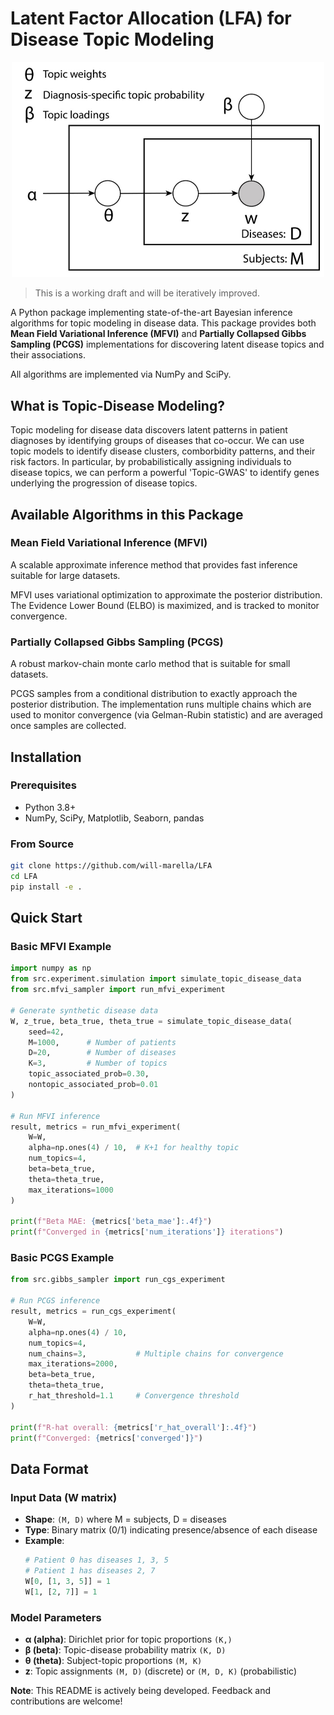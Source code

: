 # Latent Factor Allocation (LFA) for Disease Topic Modeling

<div align="center">
  <img src="LFA-DGM.jpg" alt="LFA Directed Graphical Model" width="500">
</div>

> This is a working draft and will be iteratively improved.

A Python package implementing state-of-the-art Bayesian inference algorithms for topic modeling in disease data. This package provides both **Mean Field Variational Inference (MFVI)** and **Partially Collapsed Gibbs Sampling (PCGS)** implementations for discovering latent disease topics and their associations.

All algorithms are implemented via NumPy and SciPy.

## What is Topic-Disease Modeling?

Topic modeling for disease data discovers latent patterns in patient diagnoses by identifying groups of diseases that co-occur. We can use topic models to identify disease clusters, comborbidity patterns, and their risk factors. In particular, by probabilistically assigning individuals to disease topics, we can perform a powerful 'Topic-GWAS' to identify genes underlying the progression of disease topics.

## Available Algorithms in this Package

### Mean Field Variational Inference (MFVI)
A scalable approximate inference method that provides fast inference suitable for large datasets.

MFVI uses variational optimization to approximate the posterior distribution. The Evidence Lower Bound (ELBO) is maximized, and is tracked to monitor convergence.


### Partially Collapsed Gibbs Sampling (PCGS) 
A robust markov-chain monte carlo method that is suitable for small datasets.

PCGS samples from a conditional distribution to exactly approach the posterior distribution. The implementation runs multiple chains which are used to monitor convergence (via Gelman-Rubin statistic) and are averaged once samples are collected.

## Installation

### Prerequisites
- Python 3.8+
- NumPy, SciPy, Matplotlib, Seaborn, pandas

### From Source
```bash
git clone https://github.com/will-marella/LFA
cd LFA
pip install -e .
```

## Quick Start

### Basic MFVI Example
```python
import numpy as np
from src.experiment.simulation import simulate_topic_disease_data
from src.mfvi_sampler import run_mfvi_experiment

# Generate synthetic disease data
W, z_true, beta_true, theta_true = simulate_topic_disease_data(
    seed=42,
    M=1000,      # Number of patients
    D=20,        # Number of diseases  
    K=3,         # Number of topics
    topic_associated_prob=0.30,
    nontopic_associated_prob=0.01
)

# Run MFVI inference
result, metrics = run_mfvi_experiment(
    W=W,
    alpha=np.ones(4) / 10,  # K+1 for healthy topic
    num_topics=4,
    beta=beta_true,
    theta=theta_true,
    max_iterations=1000
)

print(f"Beta MAE: {metrics['beta_mae']:.4f}")
print(f"Converged in {metrics['num_iterations']} iterations")
```

### Basic PCGS Example
```python
from src.gibbs_sampler import run_cgs_experiment

# Run PCGS inference
result, metrics = run_cgs_experiment(
    W=W,
    alpha=np.ones(4) / 10,
    num_topics=4,
    num_chains=3,           # Multiple chains for convergence
    max_iterations=2000,
    beta=beta_true,
    theta=theta_true,
    r_hat_threshold=1.1     # Convergence threshold
)

print(f"R-hat overall: {metrics['r_hat_overall']:.4f}")
print(f"Converged: {metrics['converged']}")
```


## Data Format

### Input Data (W matrix)
- **Shape**: `(M, D)` where M = subjects, D = diseases
- **Type**: Binary matrix (0/1) indicating presence/absence of each disease
- **Example**:
  ```python
  # Patient 0 has diseases 1, 3, 5
  # Patient 1 has diseases 2, 7
  W[0, [1, 3, 5]] = 1
  W[1, [2, 7]] = 1
  ```

### Model Parameters
- **α (alpha)**: Dirichlet prior for topic proportions `(K,)`
- **β (beta)**: Topic-disease probability matrix `(K, D)`  
- **θ (theta)**: Subject-topic proportions `(M, K)`
- **z**: Topic assignments `(M, D)` (discrete) or `(M, D, K)` (probabilistic)

**Note**: This README is actively being developed. Feedback and contributions are welcome!
